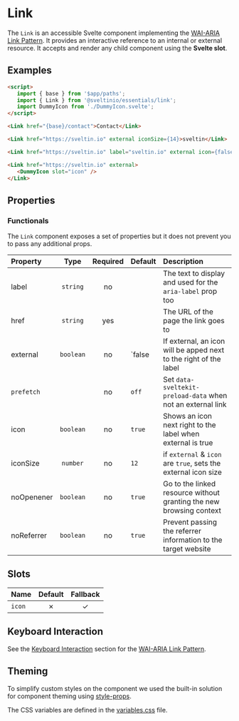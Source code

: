 # Link

The `Link` is an accessible Svelte component implementing the [WAI-ARIA Link Pattern]. It provides an interactive reference to an internal or external resource. It accepts and render any child component using the **Svelte slot**.

## Examples

```html
<script>
   import { base } from '$app/paths';
   import { Link } from '@sveltinio/essentials/link';
   import DummyIcon from './DummyIcon.svelte';
</script>

<Link href="{base}/contact">Contact</Link>

<Link href="https://sveltin.io" external iconSize={14}>sveltin</Link>

<Link href="https://sveltin.io" label="sveltin.io" external icon={false}  />

<Link href="https://sveltin.io" external>
   <DummyIcon slot="icon" />
</Link>
```

## Properties

### Functionals

The `Link` component exposes a set of properties but it does not prevent you to pass any additional props.

| Property   | Type      | Required | Default  | Description                                                         |
| :--------- | :-------: | :------: | :------- | :------------------------------------------------------------------ |
| label      | `string`  |    no    |          | The text to display and used for the `aria-label` prop too          |
| href       | `string`  |   yes    |          | The URL of the page the link goes to                                |
| external   | `boolean` |    no    | `false   | If external, an icon will be apped next to the right of the label   |
| `prefetch` |           |    no    | `off`    | Set `data-sveltekit-preload-data` when not an external link         |
| icon       | `boolean` |    no    | `true`   | Shows an icon next right to the label when external is true         |
| iconSize   | `number`  |    no    | `12`     | if `external` & `icon` are `true`, sets the external icon size      |
| noOpenener | `boolean` |    no    | `true`   | Go to the linked resource without granting the new browsing context |
| noReferrer | `boolean` |    no    | `true`   | Prevent passing the referrer information to the target website      |

## Slots

| Name   | Default | Fallback |
| :----- | :-----: | :------: |
| `icon` | ✗       |    ✓     |

## Keyboard Interaction

See the [Keyboard Interaction] section for the [WAI-ARIA Link Pattern].

## Theming

To simplify custom styles on the component we used the built-in solution for component theming using [style-props].

The CSS variables are defined in the [variables.css](./variables.css) file.

<!-- Resources -->
[WAI-ARIA Link Pattern]: https://www.w3.org/WAI/ARIA/apg/patterns/link/
[Keyboard Interaction]: https://www.w3.org/WAI/ARIA/apg/patterns/link/#keyboardinteraction
[style-props]: https://svelte.dev/docs#template-syntax-component-directives---style-props
